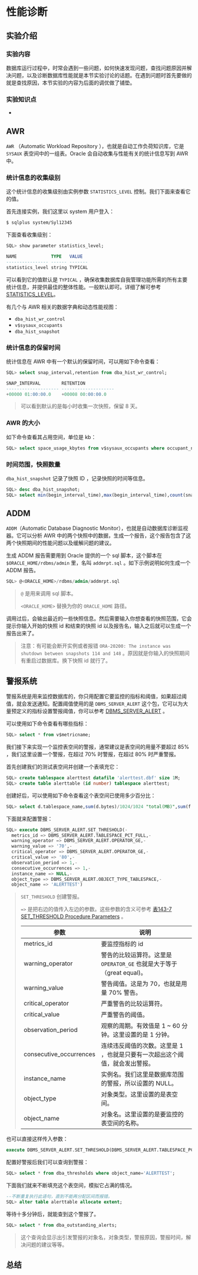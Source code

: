 # 性能诊断

## 实验介绍

### 实验内容

数据库运行过程中，时常会遇到一些问题，如何快速发现问题，查找问题原因并解决问题，以及诊断数据库性能就是本节实验讨论的话题。在遇到问题时首先要做的就是查找原因，本节实验的内容为后面的调优做了铺垫。

### 实验知识点

+ ​






## AWR

`AWR` （Automatic Workload Repository ），也就是自动工作负荷知识库，它是 `SYSAUX` 表空间中的一组表。Oracle 会自动收集与性能有关的统计信息写到 AWR 中。

### 统计信息的收集级别

这个统计信息的收集级别由实例参数 `STATISTICS_LEVEL` 控制。我们下面来查看它的值。

首先连接实例，我们这里以 system 用户登入：

```bash
$ sqlplus system/Syl12345
```

下面查看收集级别：

```sql
SQL> show parameter statistics_level;

NAME             TYPE   VALUE   
---------------- ------ ------- 
statistics_level string TYPICAL 
```

可以看到它的值默认是 `TYPICAL` ，确保收集数据库自我管理功能所需的所有主要统计信息，并提供最佳的整体性能。一般默认即可。详细了解可参考 [STATISTICS_LEVEL](https://docs.oracle.com/en/database/oracle/oracle-database/12.2/refrn/STATISTICS_LEVEL.html#GUID-16B23F95-8644-407A-A6C8-E85CADFA61FF)。

有几个与 AWR 相关的数据字典和动态性能视图：

- `dba_hist_wr_control` 
- `v$sysaux_occupants`
- `dba_hist_snapshot`

### 统计信息的保留时间

统计信息在 AWR 中有一个默认的保留时间，可以用如下命令查看：

```sql
SQL> select snap_interval,retention from dba_hist_wr_control;

SNAP_INTERVAL        RETENTION
-------------------- --------------------
+00000 01:00:00.0    +00008 00:00:00.0
```

> 可以看到默认的是每小时收集一次快照，保留 8 天。

### AWR 的大小

如下命令查看其占用空间，单位是 kb：

```sql
SQL> select space_usage_kbytes from v$sysaux_occupants where occupant_name='SM/AWR';
```

### 时间范围，快照数量

`dba_hist_snapshot` 记录了快照 ID ，记录快照的时间等信息。

```sql
SQL> desc dba_hist_snapshot;
SQL> select min(begin_interval_time),max(begin_interval_time),count(snap_id) from dba_hist_snapshot;
```

## ADDM

`ADDM`（Automatic Database Diagnostic Monitor），也就是自动数据库诊断监视器。它可以分析 AWR 中的两个快照中的数据，生成一个报告，这个报告包含了这两个快照期间的性能问题以及缓解问题的建议。

生成 ADDM 报告需要用到 Oracle 提供的一个 sql 脚本，这个脚本在 `$ORACLE_HOME/rdbms/admin` 里，名叫 `addmrpt.sql` 。如下示例说明如何生成一个 ADDM 报告。

```sql
SQL> @<ORACLE_HOME>/rdbms/admin/addmrpt.sql
```

> `@` 是用来调用 sql 脚本。
>
> `<ORACLE_HOME>` 替换为你的 `ORACLE_HOME` 路径。

调用过后，会输出最近的一些快照信息。然后需要输入你想查看的快照范围，它会提示你输入开始的快照 id 和结束的快照 id 以及报告名，输入之后就可以生成一个报告出来了。

> 注意：有可能会断开实例或者报错 `ORA-20200: The instance was shutdown between snapshots 114 and 148` 。原因就是你输入的快照期间有重启过数据库。换下快照 id 就行了。 

## 警报系统

警报系统是用来监控数据库的，你只用配置它要监控的指标和阈值，如果超过阈值，就会发送通知。配置阈值使用的是 `DBMS_SERVER_ALERT` 这个包，它可以为大量预定义的指标设置警报阈值，你可以参考 [DBMS_SERVER_ALERT](https://docs.oracle.com/en/database/oracle/oracle-database/12.2/arpls/DBMS_SERVER_ALERT.html#GUID-0938832A-13BB-4044-BBF7-B0F34870065C) 。

可以使用如下命令查看有哪些指标：

```sql
SQL> select * from v$metricname;
```

我们接下来实现一个监控表空间的警报，通常建议是表空间的用量不要超过 85% ，我们这里设置一个警报，在超过 70% 时警报，在超过 80% 时严重警报。

首先创建我们的测试表空间并创建一个表填充它：

```sql
SQL> create tablespace alerttest datafile 'alerttest.dbf' size 1M;
SQL> create table alerttable (id number) tablespace alerttest;
```

创建好后，可以使用如下命令查看这个表空间已使用多少百分比：

```sql
SQL> select d.tablespace_name,sum(d.bytes)/1024/1024 "total(MB)",sum(f.bytes)/1024/1024 "free(MB)",round((sum(d.bytes) - sum(f.bytes))/sum(d.bytes),4)*100 "Used(%)" from dba_data_files d left outer join dba_free_space f on d.tablespace_name=f.tablespace_name group by d.tablespace_name;
```

下面就来配置警报：

```sql
SQL> execute DBMS_SERVER_ALERT.SET_THRESHOLD(-
  metrics_id => DBMS_SERVER_ALERT.TABLESPACE_PCT_FULL,-
  warning_operator => DBMS_SERVER_ALERT.OPERATOR_GE,-
  warning_value => '70',-
  critical_operator => DBMS_SERVER_ALERT.OPERATOR_GE,-
  critical_value => '80',-
  observation_period => 1,-
  consecutive_occurrences => 1,-
  instance_name => NULL,-
  object_type => DBMS_SERVER_ALERT.OBJECT_TYPE_TABLESPACE,-
  object_name => 'ALERTTEST')
```

> `SET_THRESHOLD` 创建警报。
>
>  `=>` 是把右边的值传入左边的参数。这些参数的含义可参考 [表143-7 SET_THRESHOLD Procedure Parameters](https://docs.oracle.com/en/database/oracle/oracle-database/12.2/arpls/DBMS_SERVER_ALERT.html#GUID-D0099086-6C24-428B-B427-D93BC864738E) 。
>
> | 参数                    | 说明                                                         |
> | ----------------------- | ------------------------------------------------------------ |
> | metrics_id              | 要监控指标的 id                                              |
> | warning_operator        | 警告的比较运算符。这里是 `OPERATOR_GE` 也就是大于等于（great equal)。 |
> | warning_value           | 警告阈值。这是为 70，也就是用量 70% 警告。                   |
> | critical_operator       | 严重警告的比较运算符。                                       |
> | critical_value          | 严重警告的阈值。                                             |
> | observation_period      | 观察的周期。有效值是 1 ~ 60 分钟。这里设置的是 1 分钟。      |
> | consecutive_occurrences | 连续违反阈值的次数。这里是 1 ，也就是只要有一次超出这个阈值，就会发出警报。 |
> | instance_name           | 实例名。我们这里是数据库范围的警报，所以设置的 NULL。        |
> | object_type             | 对象类型。这里设置的是表空间。                               |
>| object_name             | 对象名。这里设置的是要监控的表空间的名称。                   |
> 

也可以直接这样传入参数：

```sql
execute DBMS_SERVER_ALERT.SET_THRESHOLD(DBMS_SERVER_ALERT.TABLESPACE_PCT_FULL,DBMS_SERVER_ALERT.OPERATOR_GT,'70',DBMS_SERVER_ALERT.OPERATOR_GT,'80',1,1,NULL,DBMS_SERVER_ALERT.OBJECT_TYPE_TABLESPACE,'ALERTTEST')
```

配置好警报后我们可以查询到警报：

```sql
SQL> select * from dba_thresholds where object_name='ALERTTEST';
```

下面我们就来不断填充这个表空间，模拟它占满的情况。

```sql
--不断重复执行此语句，直到不能再分配区间而报错。
SQL> alter table alerttable allocate extent;
```

等待十多分钟后，就能查到这个警报了。

```sql
SQL> select * from dba_outstanding_alerts;
```

> 这个查询会显示出引发警报的对象名，对象类型，警报原因，警报时间，解决问题的建议等等。

## 总结

